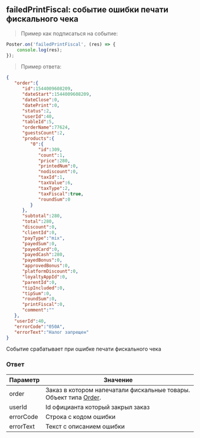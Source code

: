 ## failedPrintFiscal: событие ошибки печати фискального чека 

> Пример как подписаться на событие:

```javascript
Poster.on('failedPrintFiscal', (res) => {
    console.log(res);
});
```

> Пример ответа:

```json
{
   "order":{
      "id":1544009608209,
      "dateStart":1544009608209,
      "dateClose":0,
      "datePrint":0,
      "status":2,
      "userId":40,
      "tableId":5,
      "orderName":77624,
      "guestsCount":2,
      "products":{
         "0":{
            "id":309,
            "count":1,
            "price":280,
            "printedNum":0,
            "nodiscount":0,
            "taxId":1,
            "taxValue":6,
            "taxType":2,
            "taxFiscal":true,
            "roundSum":0
         }
      },
      "subtotal":280,
      "total":280,
      "discount":0,
      "clientId":0,
      "payType":"mix",
      "payedSum":0,
      "payedCard":0,
      "payedCash":280,
      "payedBonus":0,
      "approvedBonus":0,
      "platformDiscount":0,
      "loyaltyAppId":0,
      "parentId":0,
      "tipIncluded":0,
      "tipSum":0,
      "roundSum":0,
      "printFiscal":0,
      "comment":""
   },
   "userId":40,
   "errorCode":"050A",
   "errorText":"Налог запрещен"
}
```

Событие срабатывает при ошибке печати фискального чека 

### Ответ

Параметр | Значение
-------- | --------
order | Заказ в котором напечатали фискальные товары. Объект типа [Order](/docs/v3/pos/types/order).
userId | Id официанта который закрыл заказ
errorCode | Строка с кодом ошибки
errorText | Текст с описанием ошибки
